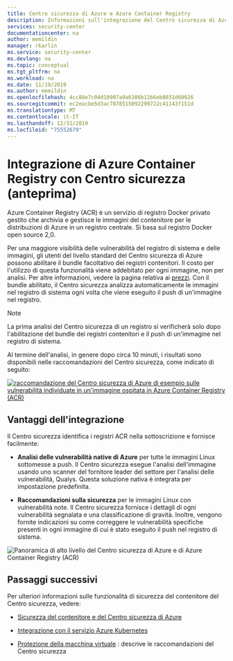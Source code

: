 ```yaml
---
title: Centro sicurezza di Azure e Azure Container Registry
description: Informazioni sull'integrazione del Centro sicurezza di Azure con Azure Container Registry
services: security-center
documentationcenter: na
author: memildin
manager: rkarlin
ms.service: security-center
ms.devlang: na
ms.topic: conceptual
ms.tgt_pltfrm: na
ms.workload: na
ms.date: 11/19/2019
ms.author: memildin
ms.openlocfilehash: 4cc88e7c04d10907a9a6386b1266eb8031d60926
ms.sourcegitcommit: ec2eacbe5d3ac7878515092290722c41143f151d
ms.translationtype: MT
ms.contentlocale: it-IT
ms.lasthandoff: 12/31/2019
ms.locfileid: "75552679"
---
```

# <a name="azure-container-registry-integration-with-security-center-preview"></a>Integrazione di Azure Container Registry con Centro sicurezza (anteprima)

Azure Container Registry (ACR) è un servizio di registro Docker privato gestito che archivia e gestisce le immagini del contenitore per le distribuzioni di Azure in un registro centrale. Si basa sul registro Docker open source 2,0.

Per una maggiore visibilità delle vulnerabilità del registro di sistema e delle immagini, gli utenti del livello standard del Centro sicurezza di Azure possono abilitare il bundle facoltativo dei registri contenitori. Il costo per l'utilizzo di questa funzionalità viene addebitato per ogni immagine, non per analisi. Per altre informazioni, vedere la pagina relativa ai [prezzi](security-center-pricing.md). Con il bundle abilitato, il Centro sicurezza analizza automaticamente le immagini nel registro di sistema ogni volta che viene eseguito il push di un'immagine nel registro.

> [!NOTE]
> La prima analisi del Centro sicurezza di un registro si verificherà solo dopo l'abilitazione del bundle dei registri contenitori e il push di un'immagine nel registro di sistema.

Al termine dell'analisi, in genere dopo circa 10 minuti, i risultati sono disponibili nelle raccomandazioni del Centro sicurezza, come indicato di seguito:

[![raccomandazione del Centro sicurezza di Azure di esempio sulle vulnerabilità individuate in un'immagine ospitata in Azure Container Registry (ACR)](media/azure-container-registry-integration/container-security-acr-page.png)](media/azure-container-registry-integration/container-security-acr-page.png#lightbox)

## <a name="benefits-of-integration"></a>Vantaggi dell'integrazione

Il Centro sicurezza identifica i registri ACR nella sottoscrizione e fornisce facilmente:

* **Analisi delle vulnerabilità native di Azure** per tutte le immagini Linux sottomesse a push. Il Centro sicurezza esegue l'analisi dell'immagine usando uno scanner del fornitore leader del settore per l'analisi delle vulnerabilità, Qualys. Questa soluzione nativa è integrata per impostazione predefinita.

* **Raccomandazioni sulla sicurezza** per le immagini Linux con vulnerabilità note. Il Centro sicurezza fornisce i dettagli di ogni vulnerabilità segnalata e una classificazione di gravità. Inoltre, vengono fornite indicazioni su come correggere le vulnerabilità specifiche presenti in ogni immagine di cui è stato eseguito il push nel registro di sistema.

![Panoramica di alto livello del Centro sicurezza di Azure e di Azure Container Registry (ACR)](./media/azure-container-registry-integration/aks-acr-integration-detailed.png)

## <a name="next-steps"></a>Passaggi successivi

Per ulteriori informazioni sulle funzionalità di sicurezza del contenitore del Centro sicurezza, vedere:

* [Sicurezza del contenitore e del Centro sicurezza di Azure](container-security.md)

* [Integrazione con il servizio Azure Kubernetes](azure-kubernetes-service-integration.md)

* [Protezione della macchina virtuale](security-center-virtual-machine-protection.md) : descrive le raccomandazioni del Centro sicurezza
